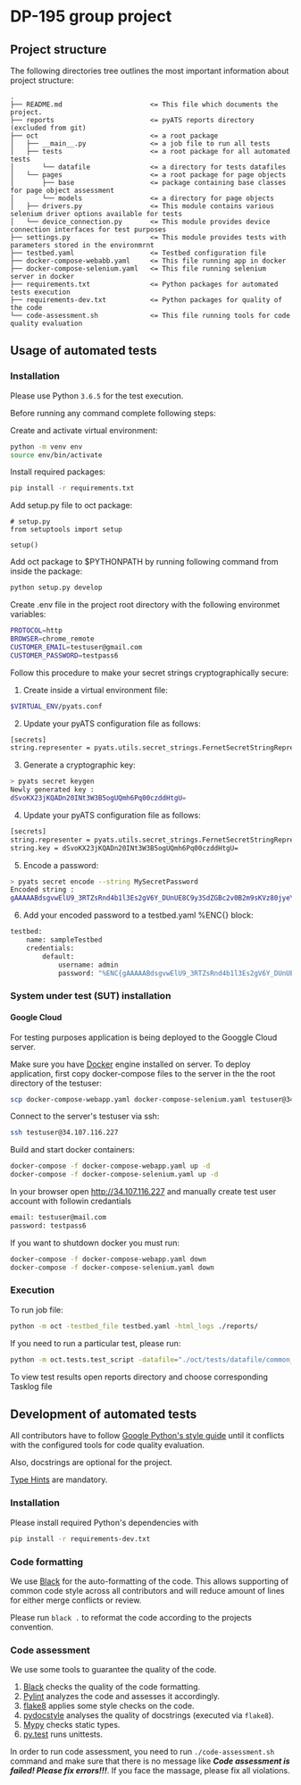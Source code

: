 # DP-195 group project

## Project structure
The following directories tree outlines the most important information about project structure:
```text
.
├── README.md                      <= This file which documents the project.
├── reports                        <= pyATS reports directory (excluded from git)
├── oct                            <= a root package
│   ├── __main__.py                <= a job file to run all tests
│   ├── tests                      <= a root package for all automated tests
│       └── datafile               <= a directory for tests datafiles
│   └── pages                      <= a root package for page objects
│       ├── base                   <= package containing base classes for page object assessment
│       └── models                 <= a directory for page objects
│   ├── drivers.py                 <= This module contains various selenium driver options available for tests
│   └── device_connection.py       <= This module provides device connection interfaces for test purposes
├── settings.py                    <= This module provides tests with parameters stored in the environmrnt
├── testbed.yaml                   <= Testbed configuration file
├── docker-compose-webabb.yaml     <= This file running app in docker
├── docker-compose-selenium.yaml   <= This file running selenium server in docker
├── requirements.txt               <= Python packages for automated tests execution
├── requirements-dev.txt           <= Python packages for quality of the code
└── code-assessment.sh             <= This file running tools for code quality evaluation
```

## Usage of automated tests
### Installation
Please use Python `3.6.5` for the test execution.

Before running any command complete following steps:

Create and activate virtual environment:
```bash
python -m venv env
source env/bin/activate
```

Install required packages:
```bash
pip install -r requirements.txt
```

Add setup.py file to oct package:
```{python}
# setup.py
from setuptools import setup

setup()
```

Add oct package to $PYTHONPATH by running following command from inside the package:
```bash
python setup.py develop
```

Create .env file in the project root directory with the following environmet variables:
```bash
PROTOCOL=http
BROWSER=chrome_remote
CUSTOMER_EMAIL=testuser@gmail.com
CUSTOMER_PASSWORD=testpass6
```

Follow this procedure to make your secret strings cryptographically secure:
1. Create inside a virtual environment file:
```bash
$VIRTUAL_ENV/pyats.conf
```

2. Update your pyATS configuration file as follows:
```bash
[secrets]
string.representer = pyats.utils.secret_strings.FernetSecretStringRepresenter
```

3. Generate a cryptographic key:
```bash
> pyats secret keygen
Newly generated key :
dSvoKX23jKQADn20INt3W3B5ogUQmh6Pq00czddHtgU=
```

4. Update your pyATS configuration file as follows:
```bash
[secrets]
string.representer = pyats.utils.secret_strings.FernetSecretStringRepresenter
string.key = dSvoKX23jKQADn20INt3W3B5ogUQmh6Pq00czddHtgU=
```

5. Encode a password:
```bash
> pyats secret encode --string MySecretPassword
Encoded string :
gAAAAABdsgvwElU9_3RTZsRnd4b1l3Es2gV6Y_DUnUE8C9y3SdZGBc2v0B2m9sKVz80jyeYhlWKMDwtqfwlbg4sQ2Y0a843luOrZyyOuCgZ7bxE5X3Dk_NY=
```

6. Add your encoded password to a testbed.yaml %ENC{} block:
```bash
testbed:
    name: sampleTestbed
    credentials:
        default:
            username: admin
            password: "%ENC{gAAAAABdsgvwElU9_3RTZsRnd4b1l3Es2gV6Y_DUnUE8C9y3SdZGBc2v0B2m9sKVz80jyeYhlWKMDwtqfwlbg4sQ2Y0a843luOrZyyOuCgZ7bxE5X3Dk_NY=}"
```

### System under test (SUT) installation

#### Google Cloud
For testing purposes application is being deployed to the Googgle Cloud server.

Make sure you have [Docker](https://docs.docker.com/engine/install/ubuntu/) engine installed on server.
To deploy application, first copy docker-compose files to the server in the the root 
directory of the testuser:
```bash
scp docker-compose-webapp.yaml docker-compose-selenium.yaml testuser@34.107.116.227:~/
```

Connect to the server's testuser via ssh:
```bash
ssh testuser@34.107.116.227
```

Build and start docker containers:
```bash
docker-compose -f docker-compose-webapp.yaml up -d
docker-compose -f docker-compose-selenium.yaml up -d
```

In your browser open http://34.107.116.227 and manually create test user account with followin credantials
```bash
email: testuser@mail.com
password: testpass6
```

If you want to shutdown docker you must run:
```bash
docker-compose -f docker-compose-webapp.yaml down
docker-compose -f docker-compose-selenium.yaml down
```

### Execution

To run job file:
```bash
python -m oct -testbed_file testbed.yaml -html_logs ./reports/
```

If you need to run a particular test, please run:
```bash
python -m oct.tests.test_script -datafile="./oct/tests/datafile/common_data.yaml" -uids="Or('common_setup, <testcase>')"
```

To view test results open reports directory and choose corresponding Tasklog file 

## Development of automated tests
All contributors have to follow
[Google Python's style guide](https://github.com/google/styleguide/blob/gh-pages/pyguide.md)
until it conflicts with the configured tools for code quality evaluation.

Also, docstrings are optional for the project.

[Type Hints](https://www.python.org/dev/peps/pep-0484/) are mandatory.

### Installation
Please install required Python's dependencies with
```bash
pip install -r requirements-dev.txt
```

### Code formatting
We use [Black](https://black.readthedocs.io/en/stable/) for the auto-formatting of the code.
This allows supporting of common code style across all contributors and will reduce amount of
lines for either merge conflicts or review.

Please run `black .` to reformat the code according to the projects convention.

### Code assessment
We use some tools to guarantee the quality of the code.

1. [Black](https://black.readthedocs.io/en/stable/) checks the quality of the code formatting.
2. [Pylint](https://pylint.org) analyzes the code and assesses it accordingly.
3. [flake8](http://flake8.pycqa.org/en/latest/) applies some style checks on the code.
4. [pydocstyle](http://www.pydocstyle.org/en/stable/) analyses the quality of docstrings
(executed via `flake8`).
5. [Mypy](https://mypy.readthedocs.io/en/latest/) checks static types.
6. [py.test](https://docs.pytest.org) runs unittests.

In order to run code assessment, you need to run `./code-assessment.sh` command and make sure
that there is no message like **_Code assessment is failed! Please fix errors!!!_**. If you face
the massage, please fix all violations.
